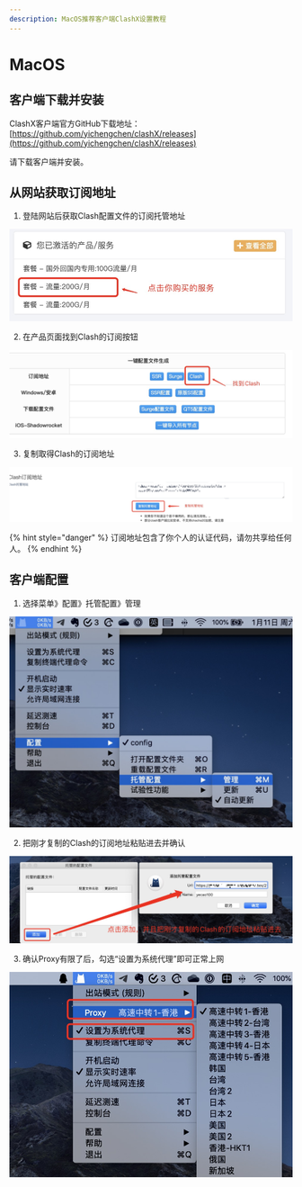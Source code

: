 ```yaml
---
description: MacOS推荐客户端ClashX设置教程
---
```


# MacOS

## 客户端下载并安装

ClashX客户端官方GitHub下载地址：[https://github.com/yichengchen/clashX/releases](https://github.com/yichengchen/clashX/releases)

请下载客户端并安装。

## 从网站获取订阅地址

1. 登陆网站后获取Clash配置文件的订阅托管地址

![](../.gitbook/assets/e2466959-5e18-4022-b643-16427f45e9ad.png)

2. 在产品页面找到Clash的订阅按钮

![](../.gitbook/assets/8b737b87-d960-4a15-bc7e-4e67154191c4.png)

3. 复制取得Clash的订阅地址

![](../.gitbook/assets/dc798f79-0f6d-4d48-bb0c-2d448958d9d2.png)

{% hint style="danger" %}
订阅地址包含了你个人的认证代码，请勿共享给任何人。
{% endhint %}

## 客户端配置

1. 选择菜单》配置》托管配置》管理

![](../.gitbook/assets/4e24d63d-6828-499e-8807-f2e05b99d235.png)

2. 把刚才复制的Clash的订阅地址粘贴进去并确认

![](../.gitbook/assets/a4edd0cb-e879-483b-8d19-4e7b15a64069.png)

3. 确认Proxy有限了后，勾选“设置为系统代理”即可正常上网

![](../.gitbook/assets/5d4e1de0-b1fd-468d-855d-425912f98866.png)

